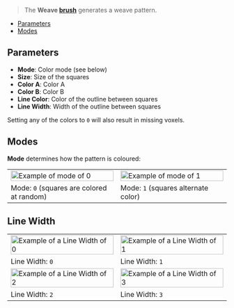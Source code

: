 > The **Weave [brush](Brush-Shaders)** generates a weave pattern.

- [Parameters](#parameters)
- [Modes](#modes)

## Parameters

- **Mode**: Color mode (see below)
- **Size**: Size of the squares
- **Color A**: Color A
- **Color B**: Color B
- **Line Color**: Color of the outline between squares
- **Line Width**: Width of the outline between squares

Setting any of the colors to `0` will also result in missing voxels.

## Modes

**Mode** determines how the pattern is coloured:

<table>
    <tr>
        <td width="50%"><img width="100%" src="https://s3.amazonaws.com/misc.lachlanmcdonald.com/magicavoxel-shaders/0.10.0/wave_mode_0.png" alt="Example of mode of 0"></td>
        <td width="50%"><img width="100%" src="https://s3.amazonaws.com/misc.lachlanmcdonald.com/magicavoxel-shaders/0.10.0/wave_mode_1.png" alt="Example of mode of 1"></td>
    </tr>
    <tr>
        <td>Mode: <code>0</code> (squares are colored at random)</td>
        <td>Mode: <code>1</code> (squares alternate color)</td>
    </tr>
</table>

## Line Width

<table>
    <tr>
        <td width="50%"><img width="100%" src="https://s3.amazonaws.com/misc.lachlanmcdonald.com/magicavoxel-shaders/0.10.0/weave_line_width_0.png" alt="Example of a Line Width of 0"></td>
        <td width="50%"><img width="100%" src="https://s3.amazonaws.com/misc.lachlanmcdonald.com/magicavoxel-shaders/0.10.0/weave_line_width_1.png" alt="Example of a Line Width of 1"></td>
    </tr>
    <tr>
        <td>Line Width: <code>0</code></td>
        <td>Line Width: <code>1</code></td>
    </tr>
    <tr>
        <td width="50%"><img width="100%" src="https://s3.amazonaws.com/misc.lachlanmcdonald.com/magicavoxel-shaders/0.10.0/weave_line_width_2.png" alt="Example of a Line Width of 2"></td>
        <td width="50%"><img width="100%" src="https://s3.amazonaws.com/misc.lachlanmcdonald.com/magicavoxel-shaders/0.10.0/weave_line_width_3.png" alt="Example of a Line Width of 3"></td>
    </tr>
    <tr>
        <td>Line Width: <code>2</code></td>
        <td>Line Width: <code>3</code></td>
    </tr>
</table>